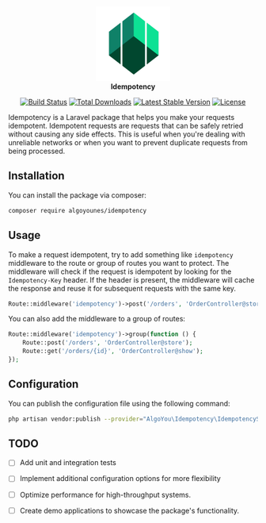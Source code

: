 <p align="center">
<img width="150" height="150" src="assets/logo.png" alt="Laravel Idempotency Logo"/>
<br><b>Idempotency</b>
</p>
<p align="center">
<a href="https://github.com/algoyounes/idempotency/actions"><img src="https://github.com/algoyounes/idempotency/actions/workflows/unit-tests.yml/badge.svg" alt="Build Status"></a>
<a href="https://packagist.org/packages/algoyounes/idempotency"><img src="https://img.shields.io/packagist/dt/algoyounes/idempotency" alt="Total Downloads"></a>
<a href="https://packagist.org/packages/algoyounes/idempotency"><img src="https://img.shields.io/packagist/v/algoyounes/idempotency" alt="Latest Stable Version"></a>
<a href="https://packagist.org/packages/algoyounes/idempotency"><img src="https://img.shields.io/packagist/l/algoyounes/idempotency" alt="License"></a>
</p>

Idempotency is a Laravel package that helps you make your requests idempotent. Idempotent requests are requests that can be safely retried without causing any side effects. This is useful when you're dealing with unreliable networks or when you want to prevent duplicate requests from being processed.

## Installation

You can install the package via composer:

```bash
composer require algoyounes/idempotency
```

## Usage

To make a request idempotent, try to add something like `idempotency` middleware to the route or group of routes you want to protect. The middleware will check if the request is idempotent by looking for the `Idempotency-Key` header. If the header is present, the middleware will cache the response and reuse it for subsequent requests with the same key.

```php
Route::middleware('idempotency')->post('/orders', 'OrderController@store');
```

You can also add the middleware to a group of routes:

```php
Route::middleware('idempotency')->group(function () {
    Route::post('/orders', 'OrderController@store');
    Route::get('/orders/{id}', 'OrderController@show');
});
```

## Configuration

You can publish the configuration file using the following command:

```bash
php artisan vendor:publish --provider="AlgoYou\Idempotency\IdempotencyServiceProvider" --tag="config"
```

## TODO
- [ ] Add unit and integration tests
- [ ] Implement additional configuration options for more flexibility
- [ ] Optimize performance for high-throughput systems.
- [ ] Create demo applications to showcase the package's functionality.

